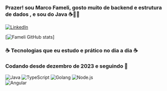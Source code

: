 ### Prazer! sou Marco Fameli, gosto muito de backend e estrutura de dados , e sou do Java ☕👩‍💻

[![LinkedIn](https://img.shields.io/badge/LinkedIn-0077B5?style=for-the-badge&logo=linkedin&logoColor=white)](https://www.linkedin.com/in/marco-almeida-fameli-49a823236/)

[![Fameli GitHub stats](https://github-readme-stats.vercel.app/api?username=marcofameli&theme=vue-dark)]

###  ☕ Tecnologias que eu estudo e prático no dia a dia ☕
### Codando desde dezembro de 2023 e seguindo 👊

<div style="display: inline-block;">
    <img alt="Java" src="https://img.shields.io/badge/Java-ED8B00?style=for-the-badge&logo=openjdk&logoColor=white" />
</div>
<div style="display: inline-block;">
    <img alt="TypeScript" src="https://img.shields.io/badge/TypeScript-007ACC?style=for-the-badge&logo=typescript&logoColor=white" />
</div>
<div style="display: inline-block;">
    <img alt="Golang" src="https://img.shields.io/badge/Go-00ADD8?style=for-the-badge&logo=go&logoColor=white" /> 
</div>
<div style="display: inline-block;">
    <img alt="Node.js" src="https://img.shields.io/badge/Node.js-43853D?style=for-the-badge&logo=node.js&logoColor=white" />
</div>
<div>
  <img alt="Angular" src="https://img.shields.io/badge/Angular-DD0031?style=for-the-badge&logo=angular&logoColor=white"/>
</div>
